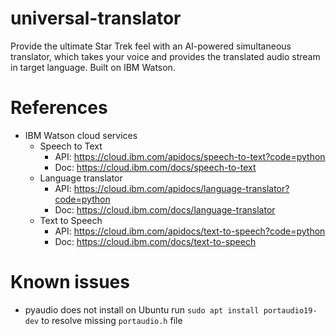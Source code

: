 # universal-translator
Provide the ultimate Star Trek feel with an AI-powered simultaneous translator, which takes your voice and provides the translated audio stream in target language.
Built on IBM Watson.


# References
- IBM Watson cloud services
  - Speech to Text
    - API: https://cloud.ibm.com/apidocs/speech-to-text?code=python
    - Doc: https://cloud.ibm.com/docs/speech-to-text
  - Language translator
    - API: https://cloud.ibm.com/apidocs/language-translator?code=python
    - Doc: https://cloud.ibm.com/docs/language-translator
  - Text to Speech
    - API: https://cloud.ibm.com/apidocs/text-to-speech?code=python 
    - Doc: https://cloud.ibm.com/docs/text-to-speech


# Known issues

- pyaudio does not install on Ubuntu
run `sudo apt install portaudio19-dev` to resolve missing `portaudio.h` file
